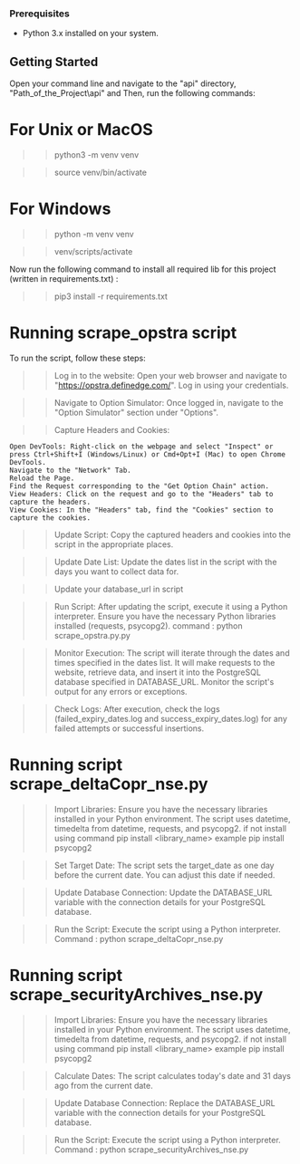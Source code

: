 ### Prerequisites
- Python 3.x installed on your system.

## Getting Started

Open your command line and navigate to the "api" directory, "Path_of_the_Project\api" and 
Then, run the following commands:

 # For Unix or MacOS
>> python3 -m venv venv

>> source venv/bin/activate

# For Windows
>> python -m venv venv

>> venv/scripts/activate

Now run the following command to install all required lib for this project (written in requirements.txt) : 

>> pip3 install -r requirements.txt

# Running scrape_opstra script

To run the script, follow these steps:

>>Log in to the website: Open your web browser and navigate to "https://opstra.definedge.com/". Log in using your credentials.

>>Navigate to Option Simulator: Once logged in, navigate to the "Option Simulator" section under "Options".

>>Capture Headers and Cookies:

    Open DevTools: Right-click on the webpage and select "Inspect" or press Ctrl+Shift+I (Windows/Linux) or Cmd+Opt+I (Mac) to open Chrome DevTools.
    Navigate to the "Network" Tab.
    Reload the Page.
    Find the Request corresponding to the "Get Option Chain" action.
    View Headers: Click on the request and go to the "Headers" tab to capture the headers.
    View Cookies: In the "Headers" tab, find the "Cookies" section to capture the cookies.

>>Update Script: Copy the captured headers and cookies into the script in the appropriate places.

>>Update Date List: Update the dates list in the script with the days you want to collect data for.

>>Update your database_url in script

>>Run Script: After updating the script, execute it using a Python interpreter. Ensure you have the necessary Python libraries installed (requests, psycopg2).
    command : python scrape_opstra.py.py

>>Monitor Execution: The script will iterate through the dates and times specified in the dates list. It will make requests to the website, retrieve data, and insert it into the PostgreSQL database specified in DATABASE_URL. Monitor the script's output for any errors or exceptions.

>>Check Logs: After execution, check the logs (failed_expiry_dates.log and success_expiry_dates.log) for any failed attempts or successful insertions.


# Running script scrape_deltaCopr_nse.py

>>Import Libraries: Ensure you have the necessary libraries installed in your Python environment. The script uses datetime, timedelta from datetime, requests, and psycopg2.
if not install using command pip install <library_name> example pip install psycopg2

>>Set Target Date: The script sets the target_date as one day before the current date. You can adjust this date if needed.

>>Update Database Connection: Update the DATABASE_URL variable with the connection details for your PostgreSQL database.

>>Run the Script: Execute the script using a Python interpreter.
Command : python scrape_deltaCopr_nse.py


# Running script scrape_securityArchives_nse.py

>>Import Libraries: Ensure you have the necessary libraries installed in your Python environment. The script uses datetime, timedelta from datetime, requests, and psycopg2.
if not install using command pip install <library_name> example pip install psycopg2

>>Calculate Dates: The script calculates today's date and 31 days ago from the current date.

>>Update Database Connection: Replace the DATABASE_URL variable with the connection details for your PostgreSQL database.

>>Run the Script: Execute the script using a Python interpreter.
Command : python scrape_securityArchives_nse.py


